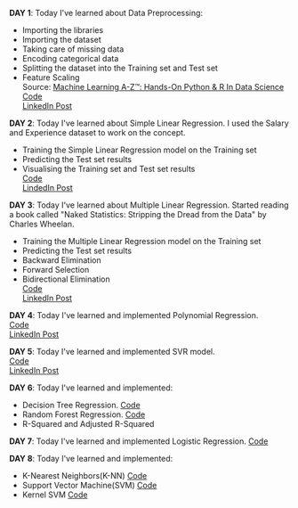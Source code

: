 
**DAY 1**: 
Today I've learned about Data Preprocessing:
* Importing the libraries
* Importing the dataset
* Taking care of missing data
* Encoding categorical data
* Splitting the dataset into the Training set and Test set
* Feature Scaling\
Source: [Machine Learning A-Z™: Hands-On Python & R In Data Science](https://www.udemy.com/course/machinelearning/)\
[Code](https://colab.research.google.com/drive/1qSchD6OhY0AaqH_LHpk6tifsQMsokEsg?usp=sharing)\
[LinkedIn Post](https://www.linkedin.com/posts/naveen-malla_100daysofmlcode-machinelearning-datascience-activity-6702256267097968641-rxEO)

**DAY 2**:
Today I've learned about Simple Linear Regression. I used the Salary and Experience dataset to work on the concept.
* Training the Simple Linear Regression model on the Training set
* Predicting the Test set results
* Visualising the Training set and Test set results\
[Code](https://colab.research.google.com/drive/1rXXJO-mQ5LAslTiIxkvFYDSybuB8BEnI?usp=sharing)\
[LindedIn Post](https://www.linkedin.com/posts/naveen-malla_google-colaboratory-activity-6702620874555633664-Vy72)

**DAY 3**:
Today I've learned about Multiple Linear Regression. Started reading a book called "Naked Statistics: Stripping the Dread from the Data" by Charles Wheelan.
* Training the Multiple Linear Regression model on the Training set
* Predicting the Test set results
* Backward Elimination
* Forward Selection
* Bidirectional Elimination\
[Code](https://colab.research.google.com/drive/1rkQpg4QM10wMgXXSzElkrKuY3vyxuOBK?usp=sharing)\
[LinkedIn Post](https://www.linkedin.com/posts/naveen-malla_100daysofmlcode-machinelearning-datascience-activity-6702964440360480768-iKxO)

**DAY 4**:
Today I've learned and implemented Polynomial Regression.\
[Code](https://colab.research.google.com/drive/1OaFCjfd44nhhk7Ht1I4bYwkq65AuRGu0?usp=sharing)\
[LinkedIn Post](https://www.linkedin.com/posts/naveen-malla_google-colaboratory-activity-6703330580492382208-0bAF)

**DAY 5**:
Today I've learned and implemented SVR model.\
[Code](https://colab.research.google.com/drive/12g_s1rm_clpv7xxOt2EBPUC7oYqjaBCQ?usp=sharing)\
[LinkedIn Post](https://www.linkedin.com/posts/naveen-malla_google-colaboratory-activity-6703672520643624960-OCH5)

**DAY 6**:
Today I've learned and implemented:
* Decision Tree Regression. [Code](https://colab.research.google.com/drive/1GX74BOY4i-BHEpUYG9qapGgZ27V0soAW?usp=sharing)
* Random Forest Regression. [Code](https://colab.research.google.com/drive/1rY5P-Jnpp0S_TCSA2A3-xqrIXTOHFBqX?usp=sharing)
* R-Squared and Adjusted R-Squared

**DAY 7**:
Today I've learned and implemented Logistic Regression. [Code](https://colab.research.google.com/drive/1I2NO3yb4hc0Wz5T0o4pn3dODnmDnPtXs?usp=sharing)

**DAY 8**:
Today I've learned and implemented:
* K-Nearest Neighbors(K-NN) [Code](https://colab.research.google.com/drive/1AgCQuk0BCH5rB3OGuMabtrRG0xwb74Qs?usp=sharing)
* Support Vector Machine(SVM) [Code](https://colab.research.google.com/drive/10QSWjJg3CikeDah1rmlDmL6SWYTPRJcm?usp=sharing)
* Kernel SVM [Code](https://colab.research.google.com/drive/1QqnUTvGvAfj6hHzEAAat7AcoeckraaEn?usp=sharing)
